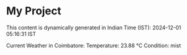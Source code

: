 # My Project

This content is dynamically generated in Indian Time (IST): 2024-12-01 05:16:31 IST


Current Weather in Coimbatore:
Temperature: 23.88 °C
Condition: mist
